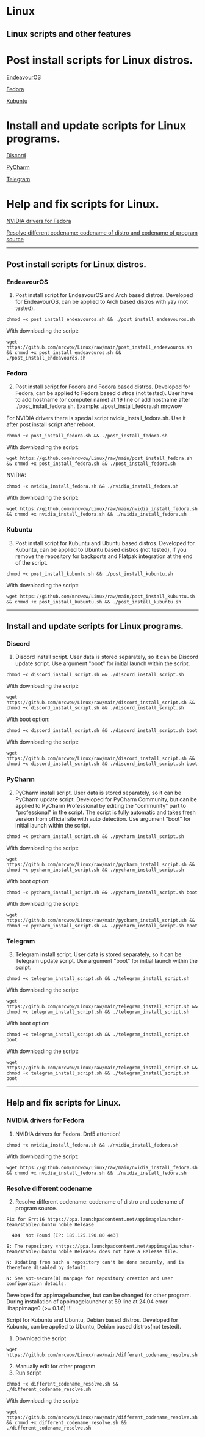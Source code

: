 # Linux
Linux scripts and other features
---
# Post install scripts for Linux distros.

[EndeavourOS](#endeavouros)

[Fedora](#fedora)

[Kubuntu](#kubuntu)

# Install and update scripts for Linux programs.

[Discord](#discord)

[PyCharm](#pycharm)

[Telegram](#telegram)

# Help and fix scripts for Linux.

[NVIDIA drivers for Fedora](#nvidia-drivers-for-fedora)

[Resolve different codename: codename of distro and codename of program source](#resolve-different-codename)
***
## Post install scripts for Linux distros.

### EndeavourOS 
1. Post install script for EndeavourOS and Arch based distros. Developed for EndeavourOS, can be applied to Arch based distros with yay (not tested).
```
chmod +x post_install_endeavouros.sh && ./post_install_endeavouros.sh
```
With downloading the script:
```
wget https://github.com/mrcwow/Linux/raw/main/post_install_endeavouros.sh && chmod +x post_install_endeavouros.sh && ./post_install_endeavouros.sh
```

### Fedora
2. Post install script for Fedora and Fedora based distros. Developed for Fedora, can be applied to Fedora based distros (not tested). User have to add hostname (or computer name) at 19 line or add hostname after ./post_install_fedora.sh. Example: ./post_install_fedora.sh mrcwow

For NVIDIA drivers there is special script nvidia_install_fedora.sh. Use it after post install script after reboot.
```
chmod +x post_install_fedora.sh && ./post_install_fedora.sh
```
With downloading the script:
```
wget https://github.com/mrcwow/Linux/raw/main/post_install_fedora.sh && chmod +x post_install_fedora.sh && ./post_install_fedora.sh
```
NVIDIA:
```
chmod +x nvidia_install_fedora.sh && ./nvidia_install_fedora.sh
```
With downloading the script:
```
wget https://github.com/mrcwow/Linux/raw/main/nvidia_install_fedora.sh && chmod +x nvidia_install_fedora.sh && ./nvidia_install_fedora.sh
```

### Kubuntu
3. Post install script for Kubuntu and Ubuntu based distros. Developed for Kubuntu, can be applied to Ubuntu based distros (not tested), if you remove the repository for backports and Flatpak integration at the end of the script.
```
chmod +x post_install_kubuntu.sh && ./post_install_kubuntu.sh
```
With downloading the script:
```
wget https://github.com/mrcwow/Linux/raw/main/post_install_kubuntu.sh && chmod +x post_install_kubuntu.sh && ./post_install_kubuntu.sh
```
***
## Install and update scripts for Linux programs.

### Discord
1. Discord install script. User data is stored separately, so it can be Discord update script. Use argument "boot" for initial launch within the script.
```
chmod +x discord_install_script.sh && ./discord_install_script.sh
```
With downloading the script:
```
wget https://github.com/mrcwow/Linux/raw/main/discord_install_script.sh && chmod +x discord_install_script.sh && ./discord_install_script.sh
```
With boot option:
```
chmod +x discord_install_script.sh && ./discord_install_script.sh boot
```
With downloading the script:
```
wget https://github.com/mrcwow/Linux/raw/main/discord_install_script.sh && chmod +x discord_install_script.sh && ./discord_install_script.sh boot
```

### PyCharm
2. PyCharm install script. User data is stored separately, so it can be PyCharm update script. Developed for PyCharm Community, but can be applied to PyCharm Professional by editing the "community" part to "professional" in the script. The script is fully automatic and takes fresh version from official site with auto detection. Use argument "boot" for initial launch within the script.
```
chmod +x pycharm_install_script.sh && ./pycharm_install_script.sh
```
With downloading the script:
```
wget https://github.com/mrcwow/Linux/raw/main/pycharm_install_script.sh && chmod +x pycharm_install_script.sh && ./pycharm_install_script.sh
```
With boot option:
```
chmod +x pycharm_install_script.sh && ./pycharm_install_script.sh boot
```
With downloading the script:
```
wget https://github.com/mrcwow/Linux/raw/main/pycharm_install_script.sh && chmod +x pycharm_install_script.sh && ./pycharm_install_script.sh boot
```

### Telegram
3. Telegram install script. User data is stored separately, so it can be Telegram update script. Use argument "boot" for initial launch within the script.
```
chmod +x telegram_install_script.sh && ./telegram_install_script.sh
```
With downloading the script:
```
wget https://github.com/mrcwow/Linux/raw/main/telegram_install_script.sh && chmod +x telegram_install_script.sh && ./telegram_install_script.sh
```
With boot option:
```
chmod +x telegram_install_script.sh && ./telegram_install_script.sh boot
```
With downloading the script:
```
wget https://github.com/mrcwow/Linux/raw/main/telegram_install_script.sh && chmod +x telegram_install_script.sh && ./telegram_install_script.sh boot
```
***
## Help and fix scripts for Linux.

### NVIDIA drivers for Fedora
1. NVIDIA drivers for Fedora. Dnf5 attention!
```
chmod +x nvidia_install_fedora.sh && ./nvidia_install_fedora.sh
```
With downloading the script:
```
wget https://github.com/mrcwow/Linux/raw/main/nvidia_install_fedora.sh && chmod +x nvidia_install_fedora.sh && ./nvidia_install_fedora.sh
```

### Resolve different codename
2. Resolve different codename: codename of distro and codename of program source.
```
Fix for Err:16 https://ppa.launchpadcontent.net/appimagelauncher-team/stable/ubuntu noble Release
  
  404  Not Found [IP: 185.125.190.80 443]
  
E: The repository «https://ppa.launchpadcontent.net/appimagelauncher-team/stable/ubuntu noble Release» does not have a Release file.

N: Updating from such a repository can't be done securely, and is therefore disabled by default.

N: See apt-secure(8) manpage for repository creation and user configuration details.
```
Developed for appimagelauncher, but can be changed for other program. During installation of appimagelauncher at 59 line at 24.04
error libappimage0 (>= 0.1.6) !!!

Script for Kubuntu and Ubuntu, Debian based distros. Developed for Kubuntu, can be applied to Ubuntu, Debian based distros(not tested).
1. Download the script
```
wget https://github.com/mrcwow/Linux/raw/main/different_codename_resolve.sh
```
2. Manually edit for other program
3. Run script
```
chmod +x different_codename_resolve.sh && ./different_codename_resolve.sh
```

With downloading the script:
```
wget https://github.com/mrcwow/Linux/raw/main/different_codename_resolve.sh && chmod +x different_codename_resolve.sh && ./different_codename_resolve.sh
```
